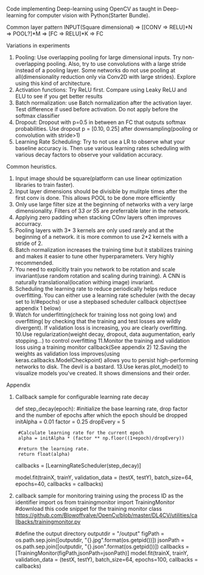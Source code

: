 Code implementing Deep-learning using OpenCV as taught in Deep-learning for computer vision with Python(Starter Bundle).

Common layer pattern
	INPUT(Square dimensional) => [[CONV => RELU]*N => POOL?]*M => [FC => RELU]*K => FC


Variations in experiments
1. Pooling: Use overlapping pooling for large dimensional inputs. Try non-overlapping pooling. Also, try to use convolutions with a large stride instead of a pooling layer. Some networks do not use pooling at all(dimensionality reduction only via Conv2D with large strides). Explore using this kind of architecture.
2. Activation functions: Try ReLU first. Compare using Leaky ReLU and ELU to see if you get better results
3. Batch normalization: use Batch normalization after the activation layer. Test difference if used before activation. Do not apply before the softmax classifier
4. Dropout: Dropout with p=0.5 in between an FC that outputs softmax probabilities. Use dropout p = [0.10, 0.25] after downsampling(pooling or convolution with stride>1)
5. Learning Rate Scheduling: Try to not use a LR to observe what your baseline accuracy is. Then use various learning rates scheduling with various decay factors to observe your validation accuracy.


Common heuristics.
1. Input image should be square(platform can use linear optimization libraries to train faster).
2. Input layer dimensions should be divisible by  mulitple times after the first conv is done. This allows POOL to be done more efficiently
3. Only use large filter size at the beginning of networks with a very large dimensionality. Filters of 3*3 or 5*5 are preferrable later in the network.
4. Applying zero padding when stacking COnv layers often improves accurracy.
5. Pooling layers with 3* 3 kernels are only used rarely and at the beginning of a network. it is more common to use 2*2 kernels with a stride of 2.
6. Batch normalization increases the training time but it stabilizes training and makes it easier to tune other hyperparameters. Very highly recommended.
7. You need to explicitly train you network to be rotation and scale invariant(use random rotation and scaling during training). A CNN is naturally translational(location withing image) invariant.
8. Scheduling the learning rate to reduce periodically helps reduce overfitting. You can either use a learning rate scheduler (with the decay set to lr/#epochs) or use a stepbased scheduler callback object(see appendix 1 below)
9. Watch for underfitting(check for training loss not going low) and overfitting( by checking that the training and test losses are wildly divergent). If validation loss is increasing, you are clearly overfitting. 
10.Use regularization(weight decay, dropout, data augumentation, early stopping...) to control overfitting
11.Monitor the training and validation loss using a training monitor callback(See appendix 2)
12.Saving the weights as validation loss improves(using keras.callbacks.ModelCheckpoint) allows you to persist high-performing networks to disk. The devil is a bastard.
13.Use keras.plot_model() to visualize models you've created. It shows dimensions and their order.


Appendix
1. Callback sample for configurable learning rate decay

	def step_decay(epoch):
		#initialize the base learning rate, drop factor and the number of epochs after which the epoch should be dropped
		initAlpha = 0.01
		factor = 0.25
		dropEvery = 5
		
		#Calculate learning rate for the current epoch
		alpha = initAlpha * (factor ** np.floor((1+epoch)/dropEvery))
		
		#return the learning rate.
		return float(alpha)
	
	callbacks = [LearningRateScheduler(step_decay)]
	
	model.fit(trainX, trainY, validation_data = (testX, testY), batch_size=64, epochs=40, callbacks = callbacks)

2. callback sample for monitoring training using the process ID as the identifier
	import os
	from trainingmonitor import TrainingMonitor
	#download this code snippet for the training monitor class  https://github.com/Blowoffvalve/OpenCv/blob/master/DL4CV/utilities/callbacks/trainingmonitor.py
	
	#define the output directory
	outputdir = "/output"
	figPath = os.path.sep.join([outputdir, "{}.jpg".format(os.getpid())])
	jsonPath = os.path.sep.join([outputdir, "{}.json".format(os.getpid())])
	callbacks = [TrainingMonitor(figPath,jsonPath=jsonPath)]
	model.fit(trainX, trainY, validation_data = (testX, testY), batch_size=64, epochs=100, callbacks = callbacks)